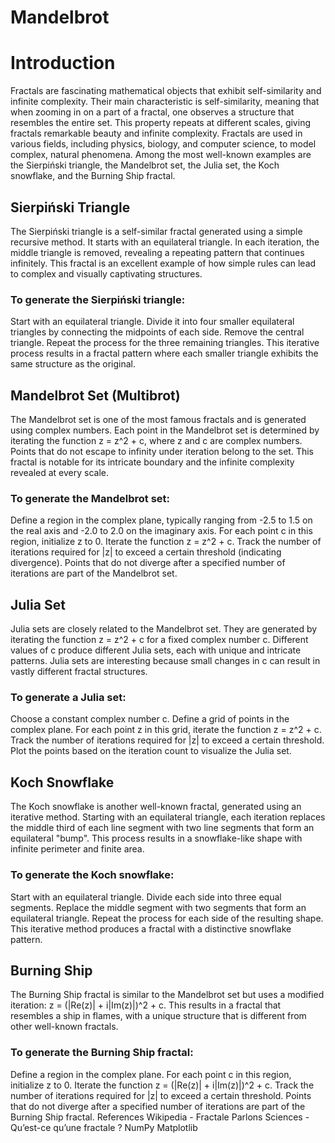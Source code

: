 # Mandelbrot
# Introduction
Fractals are fascinating mathematical objects that exhibit self-similarity and infinite complexity. Their main characteristic is self-similarity, meaning that when zooming in on a part of a fractal, one observes a structure that resembles the entire set. This property repeats at different scales, giving fractals remarkable beauty and infinite complexity. Fractals are used in various fields, including physics, biology, and computer science, to model complex, natural phenomena. Among the most well-known examples are the Sierpiński triangle, the Mandelbrot set, the Julia set, the Koch snowflake, and the Burning Ship fractal.

## Sierpiński Triangle
The Sierpiński triangle is a self-similar fractal generated using a simple recursive method. It starts with an equilateral triangle. In each iteration, the middle triangle is removed, revealing a repeating pattern that continues infinitely. This fractal is an excellent example of how simple rules can lead to complex and visually captivating structures.


### To generate the Sierpiński triangle:

Start with an equilateral triangle.
Divide it into four smaller equilateral triangles by connecting the midpoints of each side.
Remove the central triangle.
Repeat the process for the three remaining triangles.
This iterative process results in a fractal pattern where each smaller triangle exhibits the same structure as the original.

## Mandelbrot Set (Multibrot)
The Mandelbrot set is one of the most famous fractals and is generated using complex numbers. Each point in the Mandelbrot set is determined by iterating the function z = z^2 + c, where z and c are complex numbers. Points that do not escape to infinity under iteration belong to the set. This fractal is notable for its intricate boundary and the infinite complexity revealed at every scale.


### To generate the Mandelbrot set:

Define a region in the complex plane, typically ranging from -2.5 to 1.5 on the real axis and -2.0 to 2.0 on the imaginary axis.
For each point c in this region, initialize z to 0.
Iterate the function z = z^2 + c.
Track the number of iterations required for |z| to exceed a certain threshold (indicating divergence).
Points that do not diverge after a specified number of iterations are part of the Mandelbrot set.

## Julia Set
Julia sets are closely related to the Mandelbrot set. They are generated by iterating the function z = z^2 + c for a fixed complex number c. Different values of c produce different Julia sets, each with unique and intricate patterns. Julia sets are interesting because small changes in c can result in vastly different fractal structures.


### To generate a Julia set:

Choose a constant complex number c.
Define a grid of points in the complex plane.
For each point z in this grid, iterate the function z = z^2 + c.
Track the number of iterations required for |z| to exceed a certain threshold.
Plot the points based on the iteration count to visualize the Julia set.

## Koch Snowflake
The Koch snowflake is another well-known fractal, generated using an iterative method. Starting with an equilateral triangle, each iteration replaces the middle third of each line segment with two line segments that form an equilateral "bump". This process results in a snowflake-like shape with infinite perimeter and finite area.


### To generate the Koch snowflake:

Start with an equilateral triangle.
Divide each side into three equal segments.
Replace the middle segment with two segments that form an equilateral triangle.
Repeat the process for each side of the resulting shape.
This iterative method produces a fractal with a distinctive snowflake pattern.

## Burning Ship
The Burning Ship fractal is similar to the Mandelbrot set but uses a modified iteration: z = (|Re(z)| + i|Im(z)|)^2 + c. This results in a fractal that resembles a ship in flames, with a unique structure that is different from other well-known fractals.


### To generate the Burning Ship fractal:

Define a region in the complex plane.
For each point c in this region, initialize z to 0.
Iterate the function z = (|Re(z)| + i|Im(z)|)^2 + c.
Track the number of iterations required for |z| to exceed a certain threshold.
Points that do not diverge after a specified number of iterations are part of the Burning Ship fractal.
References
Wikipedia - Fractale
Parlons Sciences - Qu’est-ce qu’une fractale ?
NumPy
Matplotlib





 
